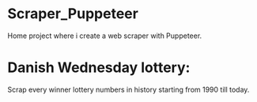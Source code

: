 # Scraper_Puppeteer
Home project where i create a web scraper with Puppeteer.

# Danish Wednesday lottery:
Scrap every winner lottery numbers in history starting from 1990 till today.

